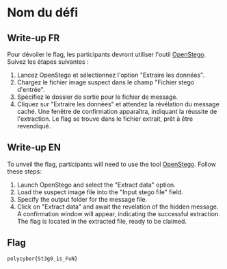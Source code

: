 # Nom du défi

## Write-up FR

Pour dévoiler le flag, les participants devront utiliser l'outil [OpenStego](https://github.com/syvaidya/openstego). Suivez les étapes suivantes :
1. Lancez OpenStego et sélectionnez l'option "Extraire les données".
2. Chargez le fichier image suspect dans le champ "Fichier stego d'entrée".
3. Spécifiez le dossier de sortie pour le fichier de message.
4. Cliquez sur "Extraire les données" et attendez la révélation du message caché.
Une fenêtre de confirmation apparaîtra, indiquant la réussite de l'extraction. Le flag se trouve dans le fichier extrait, prêt à être revendiqué.

## Write-up EN

To unveil the flag, participants will need to use the tool [OpenStego](https://github.com/syvaidya/openstego). Follow these steps:
1. Launch OpenStego and select the "Extract data" option.
2. Load the suspect image file into the "Input stego file" field.
3. Specify the output folder for the message file.
4. Click on "Extract data" and await the revelation of the hidden message.
A confirmation window will appear, indicating the successful extraction. The flag is located in the extracted file, ready to be claimed.

## Flag

`polycyber{St3g0_1s_FuN}`
